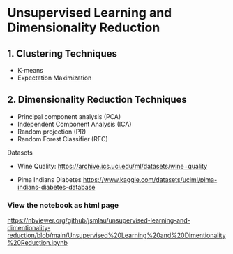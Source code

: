 # Unsupervised Learning and Dimensionality Reduction
## 1. Clustering Techniques
* K-means
* Expectation Maximization

## 2. Dimensionality Reduction Techniques

* Principal component analysis (PCA)
* Independent Component Analysis (ICA)
* Random projection (PR)
* Random Forest Classifier (RFC)

Datasets

* Wine Quality: https://archive.ics.uci.edu/ml/datasets/wine+quality
    
* Pima Indians Diabetes https://www.kaggle.com/datasets/uciml/pima-indians-diabetes-database
    
### View the notebook as html page
https://nbviewer.org/github/jsmlau/unsupervised-learning-and-dimentionality-reduction/blob/main/Unsupervised%20Learning%20and%20Dimentionality%20Reduction.ipynb
